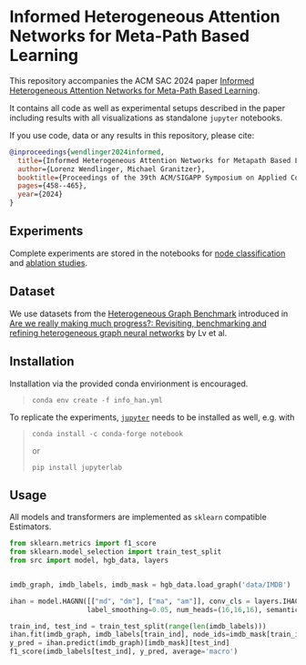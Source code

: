 # Informed Heterogeneous Attention Networks for Meta-Path Based Learning

This repository accompanies the ACM SAC 2024 paper [Informed Heterogeneous Attention Networks for Meta-Path Based Learning](https://dl.acm.org/doi/abs/10.1145/3605098.3635890).

It contains all code as well as experimental setups described in the paper including results with all visualizations as standalone `jupyter` notebooks.


If you use code, data or any results in this repository, please cite:

```bibtex
@inproceedings{wendlinger2024informed,
  title={Informed Heterogeneous Attention Networks for Metapath Based Learning},
  author={Lorenz Wendlinger, Michael Granitzer},
  booktitle={Proceedings of the 39th ACM/SIGAPP Symposium on Applied Computing},
  pages={458--465},
  year={2024}
}
```

## Experiments

Complete experiments are stored in the notebooks for [node classification](experiments/node_classification.ipynb) and [ablation studies](experiments/ablation_studies.ipynb).

## Dataset

We use datasets from the [Heterogeneous Graph Benchmark](https://github.com/THUDM/HGB) introduced in [Are we really making much progress?: Revisiting, benchmarking and refining heterogeneous graph neural networks](https://dl.acm.org/doi/abs/10.1145/3447548.3467350) by Lv et al.

## Installation


Installation via the provided conda envirionment is encouraged.

> `conda env create -f info_han.yml`


To replicate the experiments, [`jupyter`](https://jupyter.org/install) needs to be installed as well, e.g. with


> `conda install -c conda-forge notebook`
> 
> or 
> 
> `pip install jupyterlab`


## Usage


All models and transformers are implemented as `sklearn` compatible Estimators.


```python
from sklearn.metrics import f1_score
from sklearn.model_selection import train_test_split
from src import model, hgb_data, layers


imdb_graph, imdb_labels, imdb_mask = hgb_data.load_graph('data/IMDB')

ihan = model.HAGNN([["md", "dm"], ["ma", "am"]], conv_cls = layers.IHAConv, normalize=True, feat_proj_size=64, 
                   label_smoothing=0.05, num_heads=(16,16,16), semantic_attn_size=64)

train_ind, test_ind = train_test_split(range(len(imdb_labels)))
ihan.fit(imdb_graph, imdb_labels[train_ind], node_ids=imdb_mask[train_ind])
y_pred = ihan.predict(imdb_graph)[imdb_mask][test_ind]
f1_score(imdb_labels[test_ind], y_pred, average='macro')
```
